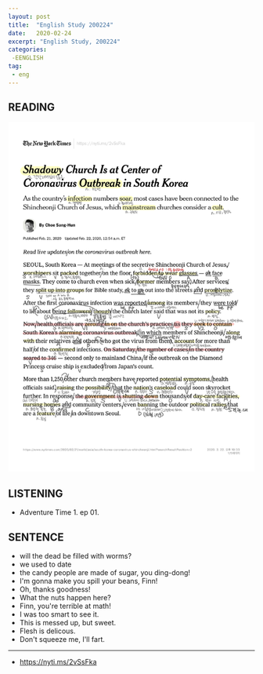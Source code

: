 ```yaml
---
layout: post
title:  "English Study 200224"
date:   2020-02-24
excerpt: "English Study, 200224"
categories: 
 -EENGLISH
tag:
 - eng
---
```


## READING

![thenewyorktimes](../images/posts/NYT_CoronavirusOutbreakinSouthKorea20200221.jpg)

## LISTENING

* Adventure Time 1. ep 01.

## SENTENCE
* will the dead be filled with worms?
* we used to date
* the candy people are made of sugar, you ding-dong!
* I'm gonna make you spill your beans, Finn!
* Oh, thanks goodness!
* What the nuts happen here?
* Finn, you're terrible at math!
* I was too smart to see it.
* This is messed up, but sweet.
* Flesh is delicous.
* Don't squeeze me, I'll fart.

---
* https://nyti.ms/2vSsFka